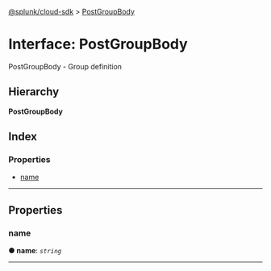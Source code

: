 [@splunk/cloud-sdk](../README.md) > [PostGroupBody](../interfaces/postgroupbody.md)

# Interface: PostGroupBody

PostGroupBody - Group definition

## Hierarchy

**PostGroupBody**

## Index

### Properties

* [name](postgroupbody.md#name)

---

## Properties

<a id="name"></a>

###  name

**● name**: *`string`*

___

